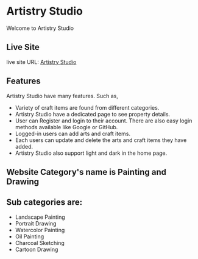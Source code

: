# Artistry Studio

Welcome to Artistry Studio

## Live Site

live site URL: [Artistry Studio](https://artistry-studio-yamin39.web.app/)

## Features

Artistry Studio have many features. Such as,

- Variety of craft items are found from different categories.
- Artistry Studio have a dedicated page to see property details.
- User can Register and login to their account. There are also easy login methods available like Google or GitHub.
- Logged-in users can add arts and craft items.
- Each users can update and delete the arts and craft items they have added.
- Artistry Studio also support light and dark in the home page. 

## Website Category's name is Painting and Drawing

## Sub categories are:

- Landscape Painting
- Portrait Drawing
- Watercolor Painting
- Oil Painting
- Charcoal Sketching
- Cartoon Drawing
